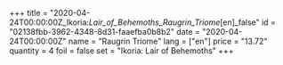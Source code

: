 +++
title = "2020-04-24T00:00:00Z_Ikoria:_Lair_of_Behemoths_Raugrin_Triome_[en]_false"
id = "02138fbb-3962-4348-8d31-faaefba0b8b2"
date = "2020-04-24T00:00:00Z"
name = "Raugrin Triome"
lang = ["en"]
price = "13.72"
quantity = 4
foil = false
set = "Ikoria: Lair of Behemoths"
+++
